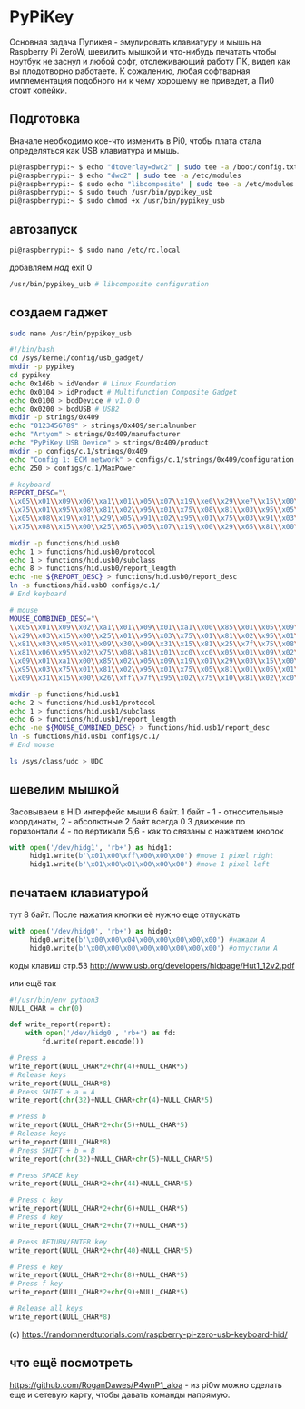 # PyPiKey
Основная задача Пупикея - эмулировать клавиатуру и мышь на Raspberry Pi ZeroW, шевилить мышкой и что-нибудь печатать чтобы ноутбук не заснул и любой софт, отслеживающий работу ПК, видел как вы плодотворно работаете. К сожалению, любая софтварная имплементация подобного ни к чему хорошему не приведет, а Пи0 стоит копейки. 

## Подготовка
Вначале необходимо кое-что изменить в Pi0, чтобы плата стала определяться как USB клавиатура и мышь. 

```bash
pi@raspberrypi:~ $ echo "dtoverlay=dwc2" | sudo tee -a /boot/config.txt
pi@raspberrypi:~ $ echo "dwc2" | sudo tee -a /etc/modules
pi@raspberrypi:~ $ sudo echo "libcomposite" | sudo tee -a /etc/modules
pi@raspberrypi:~ $ sudo touch /usr/bin/pypikey_usb
pi@raspberrypi:~ $ sudo chmod +x /usr/bin/pypikey_usb
```

## автозапуск
```bash
pi@raspberrypi:~ $ sudo nano /etc/rc.local
```
добавляем *над* exit 0
```bash
/usr/bin/pypikey_usb # libcomposite configuration
```

## cоздаем гаджет
```bash
sudo nano /usr/bin/pypikey_usb
```
```bash
#!/bin/bash
cd /sys/kernel/config/usb_gadget/
mkdir -p pypikey
cd pypikey
echo 0x1d6b > idVendor # Linux Foundation
echo 0x0104 > idProduct # Multifunction Composite Gadget
echo 0x0100 > bcdDevice # v1.0.0
echo 0x0200 > bcdUSB # USB2
mkdir -p strings/0x409
echo "0123456789" > strings/0x409/serialnumber
echo "Artyom" > strings/0x409/manufacturer
echo "PyPiKey USB Device" > strings/0x409/product
mkdir -p configs/c.1/strings/0x409
echo "Config 1: ECM network" > configs/c.1/strings/0x409/configuration
echo 250 > configs/c.1/MaxPower

# keyboard
REPORT_DESC="\
\\x05\\x01\\x09\\x06\\xa1\\x01\\x05\\x07\\x19\\xe0\\x29\\xe7\\x15\\x00\\x25\\x01\
\\x75\\x01\\x95\\x08\\x81\\x02\\x95\\x01\\x75\\x08\\x81\\x03\\x95\\x05\\x75\\x01\
\\x05\\x08\\x19\\x01\\x29\\x05\\x91\\x02\\x95\\x01\\x75\\x03\\x91\\x03\\x95\\x06\
\\x75\\x08\\x15\\x00\\x25\\x65\\x05\\x07\\x19\\x00\\x29\\x65\\x81\\x00\\xc0"

mkdir -p functions/hid.usb0
echo 1 > functions/hid.usb0/protocol
echo 1 > functions/hid.usb0/subclass
echo 8 > functions/hid.usb0/report_length
echo -ne ${REPORT_DESC} > functions/hid.usb0/report_desc
ln -s functions/hid.usb0 configs/c.1/
# End keyboard

# mouse
MOUSE_COMBINED_DESC="\
\\x05\\x01\\x09\\x02\\xa1\\x01\\x09\\x01\\xa1\\x00\\x85\\x01\\x05\\x09\\x19\\x01\
\\x29\\x03\\x15\\x00\\x25\\x01\\x95\\x03\\x75\\x01\\x81\\x02\\x95\\x01\\x75\\x05\
\\x81\\x03\\x05\\x01\\x09\\x30\\x09\\x31\\x15\\x81\\x25\\x7f\\x75\\x08\\x95\\x02\
\\x81\\x06\\x95\\x02\\x75\\x08\\x81\\x01\\xc0\\xc0\\x05\\x01\\x09\\x02\\xa1\\x01\
\\x09\\x01\\xa1\\x00\\x85\\x02\\x05\\x09\\x19\\x01\\x29\\x03\\x15\\x00\\x25\\x01\
\\x95\\x03\\x75\\x01\\x81\\x02\\x95\\x01\\x75\\x05\\x81\\x01\\x05\\x01\\x09\\x30\
\\x09\\x31\\x15\\x00\\x26\\xff\\x7f\\x95\\x02\\x75\\x10\\x81\\x02\\xc0\\xc0"

mkdir -p functions/hid.usb1
echo 2 > functions/hid.usb1/protocol
echo 1 > functions/hid.usb1/subclass
echo 6 > functions/hid.usb1/report_length
echo -ne ${MOUSE_COMBINED_DESC} > functions/hid.usb1/report_desc
ln -s functions/hid.usb1 configs/c.1/
# End mouse

ls /sys/class/udc > UDC
```



## шевелим мышкой
Засовываем в HID интерфейс мыши 6 байт.
1 байт - 1 - относительные координаты, 2 - абсолютные
2 байт всегда 0
3 движение по горизонтали
4 - по вертикали
5,6 - как то связаны с нажатием кнопок

```python
with open('/dev/hidg1', 'rb+') as hidg1:
     hidg1.write(b'\x01\x00\xff\x00\x00\x00') #move 1 pixel right
     hidg1.write(b'\x01\x00\x01\x00\x00\x00') #move 1 pixel left
```
## печатаем клавиатурой
тут 8 байт. После нажатия кнопки её нужно еще отпускать 

```python
with open('/dev/hidg0', 'rb+') as hidg0:
     hidg0.write(b'\x00\x00\x04\x00\x00\x00\x00\x00') #нажали А
     hidg0.write(b'\x00\x00\x00\x00\x00\x00\x00\x00') #отпустили А
```

коды клавиш стр.53 http://www.usb.org/developers/hidpage/Hut1_12v2.pdf

или ещё так
```python
#!/usr/bin/env python3
NULL_CHAR = chr(0)

def write_report(report):
    with open('/dev/hidg0', 'rb+') as fd:
        fd.write(report.encode())

# Press a
write_report(NULL_CHAR*2+chr(4)+NULL_CHAR*5)
# Release keys
write_report(NULL_CHAR*8)
# Press SHIFT + a = A
write_report(chr(32)+NULL_CHAR+chr(4)+NULL_CHAR*5)

# Press b
write_report(NULL_CHAR*2+chr(5)+NULL_CHAR*5)
# Release keys
write_report(NULL_CHAR*8)
# Press SHIFT + b = B
write_report(chr(32)+NULL_CHAR+chr(5)+NULL_CHAR*5)

# Press SPACE key
write_report(NULL_CHAR*2+chr(44)+NULL_CHAR*5)

# Press c key
write_report(NULL_CHAR*2+chr(6)+NULL_CHAR*5)
# Press d key
write_report(NULL_CHAR*2+chr(7)+NULL_CHAR*5)

# Press RETURN/ENTER key
write_report(NULL_CHAR*2+chr(40)+NULL_CHAR*5)

# Press e key
write_report(NULL_CHAR*2+chr(8)+NULL_CHAR*5)
# Press f key
write_report(NULL_CHAR*2+chr(9)+NULL_CHAR*5)

# Release all keys
write_report(NULL_CHAR*8)
```
(c) https://randomnerdtutorials.com/raspberry-pi-zero-usb-keyboard-hid/

## что ещё посмотреть
https://github.com/RoganDawes/P4wnP1_aloa - из pi0w можно сделать еще и сетевую карту, чтобы давать команды напрямую. 
